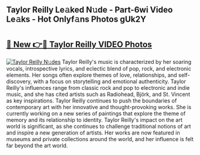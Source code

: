 ## Taylor Reilly Le𝚊ked N𝚞de - Part-6wi Video Le𝚊ks - Hot Onlyf𝚊ns Photos gUk2Y

# <h2><a href="http://ac11328.deff.icu/?id=Taylor+Reilly">🔗 New 👉🔴 Taylor Reilly VIDEO Photos</a></h2>

[![Taylor Reilly N𝚞des](https://i.imgur.com/rIISA9y.gif)](http://ac11328.deff.icu/?id=Taylor+Reilly)
Taylor Reilly's music is characterized by her soaring vocals, introspective lyrics, and eclectic blend of pop, rock, and electronic elements. Her songs often explore themes of love, relationships, and self-discovery, with a focus on storytelling and emotional authenticity. Taylor Reilly's influences range from classic rock and pop to electronic and indie music, and she has cited artists such as Radiohead, Björk, and St. Vincent as key inspirations. Taylor Reilly continues to push the boundaries of contemporary art with her innovative and thought-provoking works. She is currently working on a new series of paintings that explore the theme of memory and its relationship to identity. Taylor Reilly's impact on the art world is significant, as she continues to challenge traditional notions of art and inspire a new generation of artists. Her works are now featured in museums and private collections around the world, and her influence is felt far beyond the art world.
